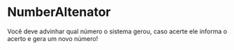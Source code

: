 # NumberAltenator
Você deve advinhar qual número o sistema gerou, caso acerte ele informa o acerto e gera um novo número!
